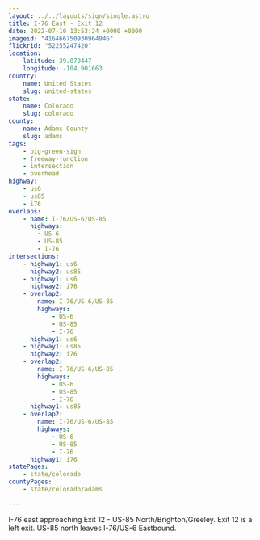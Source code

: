 ```yaml
---
layout: ../../layouts/sign/single.astro
title: I-76 East - Exit 12
date: 2022-07-10 13:53:24 +0000 +0000
imageid: "416466750930964946"
flickrid: "52255247420"
location:
    latitude: 39.870447
    longitude: -104.901663
country:
    name: United States
    slug: united-states
state:
    name: Colorado
    slug: colorado
county:
    name: Adams County
    slug: adams
tags:
    - big-green-sign
    - freeway-junction
    - intersection
    - overhead
highway:
    - us6
    - us85
    - i76
overlaps:
    - name: I-76/US-6/US-85
      highways:
        - US-6
        - US-85
        - I-76
intersections:
    - highway1: us6
      highway2: us85
    - highway1: us6
      highway2: i76
    - overlap2:
        name: I-76/US-6/US-85
        highways:
            - US-6
            - US-85
            - I-76
      highway1: us6
    - highway1: us85
      highway2: i76
    - overlap2:
        name: I-76/US-6/US-85
        highways:
            - US-6
            - US-85
            - I-76
      highway1: us85
    - overlap2:
        name: I-76/US-6/US-85
        highways:
            - US-6
            - US-85
            - I-76
      highway1: i76
statePages:
    - state/colorado
countyPages:
    - state/colorado/adams

---
```

I-76 east approaching Exit 12 - US-85 North/Brighton/Greeley.  Exit 12 is a left exit.  US-85 north leaves I-76/US-6 Eastbound.